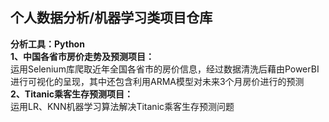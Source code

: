 ## 个人数据分析/机器学习类项目仓库  
**分析工具：Python**  
**1、中国各省市房价走势及预测项目：**  
运用Selenium库爬取近年全国各省市的房价信息，经过数据清洗后藉由PowerBI进行可视化的呈现，其中还包含利用ARMA模型对未来3个月房价进行的预测  
**2、Titanic乘客生存预测项目：**  
运用LR、KNN机器学习算法解决Titanic乘客生存预测问题

